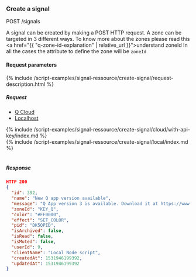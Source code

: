

### Create a signal

<div class="endpoint-container">
POST /signals
</div>


A signal can be created by making a POST HTTP request.
A zone can be targeted in 3 different ways. To know more about the zones please read this <a href="{{ "q-zone-id-explanation"  | relative_url }}">understand zoneId</a>
In all the cases the attribute to define the zone will be `zoneId`



#### Request parameters
{% include /script-examples/signal-ressource/create-signal/request-description.html %}

<a name="create-signal-anchor" id="create-signal-anchor" class="anchor"></a>

##### Request

<!-- Tab panes -->
<div class="tab-content cloud-or-local-tab-content">

<!-- Nav tabs -->
<ul class="nav nav-pills mb-3 cloud-or-local-nav" id="pills-tab" role="tablist">
  <li class="nav-item">
    <a class="nav-link cloud-server active" id="create-signal-cloud-tab"  data-toggle="pill"  href="#create-signal-cloud" role="tab" aria-controls="create-signal-cloud" aria-selected="true">Q Cloud</a>
  </li>
  <li class="nav-item">
    <a class="nav-link localhost-server" id="create-signal-local-tab"  data-toggle="pill"  href="#create-signal-local"  role="tab" aria-controls="create-signal-local" aria-selected="false">Localhost</a>
  </li>
</ul>

<!-- Cloud code example -->
<div class="tab-pane active" id="create-signal-cloud" role="tabpanel" aria-labelledby="create-signal-cloud-tab" markdown="1">
{% include /script-examples/signal-ressource/create-signal/cloud/with-api-key/index.md %}
</div>

<!-- Local example -->
<div class="tab-pane" id="create-signal-local" role="tabpanel" aria-labelledby="create-signal-local-tab" markdown="1">
{% include /script-examples/signal-ressource/create-signal/local/index.md %}
</div>
</div>
<br>

##### Response



<div class="code-response" markdown="1">

```json
HTTP 200
{
  "id": 392,
  "name": "New Q app version available",
  "message": "Q App version 3 is available. Download it at https://www.daskeyboard.io/get-started/download/",
  "zoneId": "KEY_Q",
  "color": "#FF0000",
  "effect": "SET_COLOR",
  "pid": "DK5QPID",
  "isArchived": false,
  "isRead": false,
  "isMuted": false,
  "userId": 9,
  "clientName": "Local Node script",
  "createdAt": 1531946199392,
  "updatedAt": 1531946199392
}
```

</div>